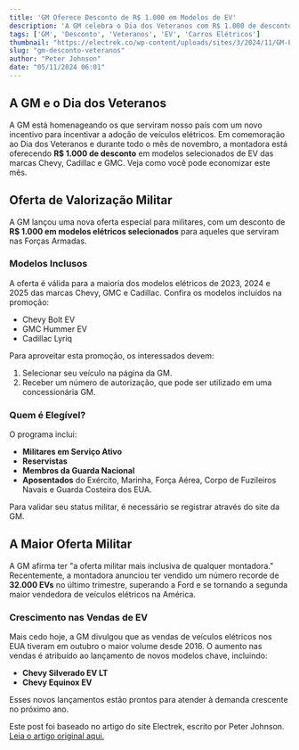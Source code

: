 ```yaml
---
title: 'GM Oferece Desconto de R$ 1.000 em Modelos de EV'
description: 'A GM celebra o Dia dos Veteranos com R$ 1.000 de desconto em modelos elétricos.'
tags: ['GM', 'Desconto', 'Veteranos', 'EV', 'Carros Elétricos']
thumbnail: "https://electrek.co/wp-content/uploads/sites/3/2024/11/GM-EV-Veterans-Day.jpeg?quality=82&strip=all&w=1400"
slug: "gm-desconto-veteranos"
author: "Peter Johnson"
date: "05/11/2024 06:01"
---
```


## A GM e o Dia dos Veteranos

A GM está homenageando os que serviram nosso país com um novo incentivo para incentivar a adoção de veículos elétricos. Em comemoração ao Dia dos Veteranos e durante todo o mês de novembro, a montadora está oferecendo **R$ 1.000 de desconto** em modelos selecionados de EV das marcas Chevy, Cadillac e GMC. Veja como você pode economizar este mês.

## Oferta de Valorização Militar

A GM lançou uma nova oferta especial para militares, com um desconto de **R$ 1.000 em modelos elétricos selecionados** para aqueles que serviram nas Forças Armadas. 

### Modelos Inclusos

A oferta é válida para a maioria dos modelos elétricos de 2023, 2024 e 2025 das marcas Chevy, GMC e Cadillac. Confira os modelos incluídos na promoção:
- Chevy Bolt EV
- GMC Hummer EV
- Cadillac Lyriq

Para aproveitar esta promoção, os interessados devem:
1. Selecionar seu veículo na página da GM.
2. Receber um número de autorização, que pode ser utilizado em uma concessionária GM.

### Quem é Elegível?

O programa inclui:
- **Militares em Serviço Ativo**
- **Reservistas**
- **Membros da Guarda Nacional**
- **Aposentados** do Exército, Marinha, Força Aérea, Corpo de Fuzileiros Navais e Guarda Costeira dos EUA.

Para validar seu status militar, é necessário se registrar através do site da GM.

## A Maior Oferta Militar

A GM afirma ter "a oferta militar mais inclusiva de qualquer montadora." Recentemente, a montadora anunciou ter vendido um número recorde de **32.000 EVs** no último trimestre, superando a Ford e se tornando a segunda maior vendedora de veículos elétricos na América.

### Crescimento nas Vendas de EV

Mais cedo hoje, a GM divulgou que as vendas de veículos elétricos nos EUA tiveram em outubro o maior volume desde 2016. O aumento nas vendas é atribuído ao lançamento de novos modelos chave, incluindo:
- **Chevy Silverado EV LT**
- **Chevy Equinox EV**

Esses novos lançamentos estão prontos para atender à demanda crescente no próximo ano.  

Este post foi baseado no artigo do site Electrek, escrito por Peter Johnson. [Leia o artigo original aqui.](https://electrek.co/2024/11/04/gm-offering-1000-off-ev-models-veterans-day/)